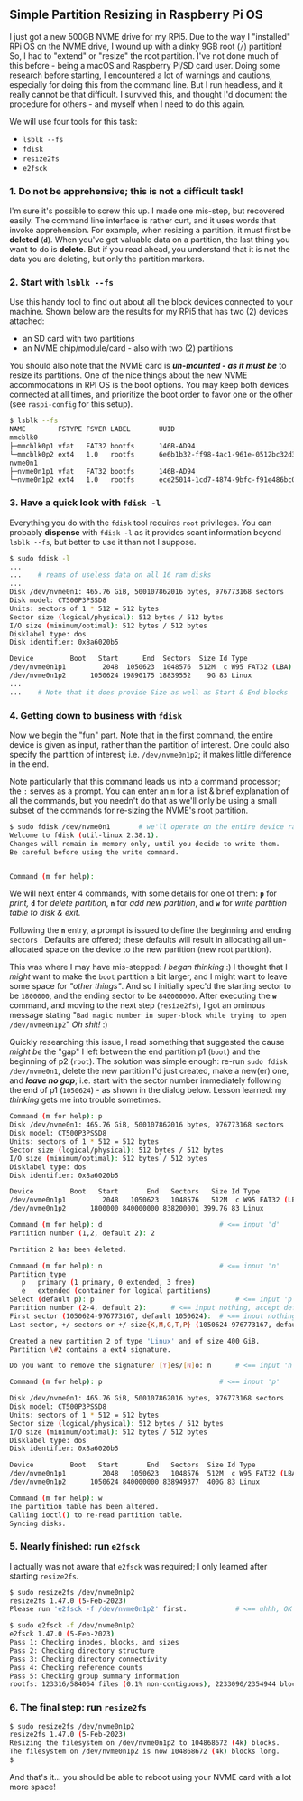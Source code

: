 ## Simple Partition Resizing in Raspberry Pi OS

I just got a new 500GB NVME drive for my RPi5. Due to the way I "installed"  RPi OS on the NVME drive, I wound up with a dinky 9GB root (`/`) partition! So, I had to "extend" or "resize" the root partition. I've not done much of this before - being a macOS and Raspberry Pi/SD card user. Doing some research before starting, I encountered a lot of warnings and cautions, especially for doing this from the command line. But I run headless, and it really cannot be that difficult.  I survived this, and thought I'd document the procedure for others - and myself when I need to do this again. 

We will use four tools for this task: 

- `lsblk --fs`
- `fdisk`
- `resize2fs`
- `e2fsck`	

### 1. Do not be apprehensive; this is not a difficult task! 

I'm sure it's possible to screw this up. I made one mis-step, but recovered easily. The command line interface is rather curt, and it uses words that invoke apprehension. For example, when resizing a partition, it must first be **deleted** (**`d`**). When you've got valuable data on a partition, the last thing you want to do is **delete**. But if you read ahead, you understand that it is not the data you are deleting, but only the partition markers.  

### 2. Start with `lsblk --fs` 

Use this handy tool to find out about all the block devices connected to your machine. Shown below are the results for my RPi5 that has two (2) devices attached: 

- an SD card with two partitions
- an NVME chip/module/card - also with two (2) partitions

You should also note that the NVME card is ***un-mounted - as it must be*** to resize its partitions. One of the nice things about the new NVME accommodations in RPI OS is the boot options. You may keep both devices connected at all times, and prioritize the boot order to favor one or the other (see `raspi-config` for this setup).

```bash
$ lsblk --fs
NAME        FSTYPE FSVER LABEL       UUID                                 FSAVAIL FSUSE% MOUNTPOINTS
mmcblk0
├─mmcblk0p1 vfat   FAT32 bootfs      146B-AD94                             447.6M    12% /boot/firmware
└─mmcblk0p2 ext4   1.0   rootfs      6e6b1b32-ff98-4ac1-961e-0512bc32d36d   23.5G    14% /
nvme0n1
├─nvme0n1p1 vfat   FAT32 bootfs      146B-AD94
└─nvme0n1p2 ext4   1.0   rootfs      ece25014-1cd7-4874-9bfc-f91e486bc000
```

### 3. Have a quick look with `fdisk -l`

Everything you do with the `fdisk` tool requires `root` privileges. You can probably **dispense** with `fdisk -l` as it provides scant information beyond `lsblk --fs`, but better to use it than not I suppose.

```bash
$ sudo fdisk -l
...
...    # reams of useless data on all 16 ram disks
...
Disk /dev/nvme0n1: 465.76 GiB, 500107862016 bytes, 976773168 sectors
Disk model: CT500P3PSSD8
Units: sectors of 1 * 512 = 512 bytes
Sector size (logical/physical): 512 bytes / 512 bytes
I/O size (minimum/optimal): 512 bytes / 512 bytes
Disklabel type: dos
Disk identifier: 0x8a6020b5

Device         Boot   Start      End  Sectors  Size Id Type
/dev/nvme0n1p1         2048  1050623  1048576  512M  c W95 FAT32 (LBA)
/dev/nvme0n1p2      1050624 19890175 18839552    9G 83 Linux 
...
...    # Note that it does provide Size as well as Start & End blocks
```

### 4. Getting down to business with `fdisk`

Now we begin the "fun" part.  Note that in the first command, the entire device is given as input, rather than the partition of interest. One could also specify the partition of interest; i.e. `/dev/nvme0n1p2`; it makes little difference in the end. 

Note particularly that this command leads us into a command processor; the `:` serves as a prompt. You can enter an `m` for a list & brief explanation of all the commands, but you  needn't do that as we'll only be using a small subset of the commands for re-sizing the NVME's root partition. 

```bash
$ sudo fdisk /dev/nvme0n1		# we'll operate on the entire device rather than a single partition
Welcome to fdisk (util-linux 2.38.1).
Changes will remain in memory only, until you decide to write them.
Be careful before using the write command.


Command (m for help):
```

We will next enter 4 commands, with some details for one of them: **`p`** for *print,* **`d`** for *delete partition*, **`n`** for *add new partition*, and **`w`** for *write partition table to disk & exit*. 

Following the **`n`** entry, a prompt is issued to define the beginning and ending `sectors` . Defaults are offered; these defaults will result in allocating all un-allocated space on the device to  the new partition (new root partition). 

This was where I may have mis-stepped: *I began thinking* :)    I thought that I *might* want to make the `boot` partition a bit larger, and I might want to leave some space for *"other things"*. And so I initially spec'd the starting sector to be `1800000`, and the ending sector to be `840000000`. After executing the **`w`** command, and moving to the next step (`resize2fs`), I got an ominous message stating "`Bad magic number in super-block while trying to open /dev/nvme0n1p2`" *Oh shit!* :) 

Quickly researching this issue, I read something that suggested the cause *might be* the "gap" I left between the end partition p1 (`boot`) and the beginning of p2 (`root`).  The solution was simple enough: re-run `sudo fdisk /dev/nvme0n1`, delete the new partition I'd just created, make a new(er) one, and ***leave no gap***; i.e. start with the sector number immediately following the end of p1 (`1050624`) - as shown in the dialog below.  Lesson learned: my *thinking* gets me into trouble sometimes. 

```bash
Command (m for help): p
Disk /dev/nvme0n1: 465.76 GiB, 500107862016 bytes, 976773168 sectors
Disk model: CT500P3PSSD8
Units: sectors of 1 * 512 = 512 bytes
Sector size (logical/physical): 512 bytes / 512 bytes
I/O size (minimum/optimal): 512 bytes / 512 bytes
Disklabel type: dos
Disk identifier: 0x8a6020b5

Device         Boot   Start       End   Sectors   Size Id Type
/dev/nvme0n1p1         2048   1050623   1048576   512M  c W95 FAT32 (LBA)
/dev/nvme0n1p2      1800000 840000000 838200001 399.7G 83 Linux

Command (m for help): d								# <== input 'd'
Partition number (1,2, default 2): 2

Partition 2 has been deleted.

Command (m for help): n								# <== input 'n'
Partition type
   p   primary (1 primary, 0 extended, 3 free)
   e   extended (container for logical partitions)
Select (default p): p									# <== input 'p'
Partition number (2-4, default 2):		# <== input nothing, accept default
First sector (1050624-976773167, default 1050624):	# <== input nothing, accept default
Last sector, +/-sectors or +/-size{K,M,G,T,P} (1050624-976773167, default 976773167): 840000000		# <== input 840000000; leave un-allocated space for future use

Created a new partition 2 of type 'Linux' and of size 400 GiB.
Partition \#2 contains a ext4 signature.

Do you want to remove the signature? [Y]es/[N]o: n		# <== input 'n'

Command (m for help): p								# <== input 'p'

Disk /dev/nvme0n1: 465.76 GiB, 500107862016 bytes, 976773168 sectors
Disk model: CT500P3PSSD8
Units: sectors of 1 * 512 = 512 bytes
Sector size (logical/physical): 512 bytes / 512 bytes
I/O size (minimum/optimal): 512 bytes / 512 bytes
Disklabel type: dos
Disk identifier: 0x8a6020b5

Device         Boot   Start       End   Sectors  Size Id Type
/dev/nvme0n1p1         2048   1050623   1048576  512M  c W95 FAT32 (LBA)
/dev/nvme0n1p2      1050624 840000000 838949377  400G 83 Linux

Command (m for help): w
The partition table has been altered.
Calling ioctl() to re-read partition table.
Syncing disks.
```

### 5. Nearly finished: run `e2fsck`

I actually was not aware that `e2fsck` was required; I only learned after starting `resize2fs`. 

```bash
$ sudo resize2fs /dev/nvme0n1p2
resize2fs 1.47.0 (5-Feb-2023)
Please run 'e2fsck -f /dev/nvme0n1p2' first.			# <== uhhh, OK

$ sudo e2fsck -f /dev/nvme0n1p2
e2fsck 1.47.0 (5-Feb-2023)
Pass 1: Checking inodes, blocks, and sizes
Pass 2: Checking directory structure
Pass 3: Checking directory connectivity
Pass 4: Checking reference counts
Pass 5: Checking group summary information
rootfs: 123316/584064 files (0.1% non-contiguous), 2233090/2354944 blocks
```

### 6. The final step: run `resize2fs` 

```bash
$ sudo resize2fs /dev/nvme0n1p2
resize2fs 1.47.0 (5-Feb-2023)
Resizing the filesystem on /dev/nvme0n1p2 to 104868672 (4k) blocks.
The filesystem on /dev/nvme0n1p2 is now 104868672 (4k) blocks long.
$
```



And that's it... you should be able to reboot using your NVME card with a lot more space! 
